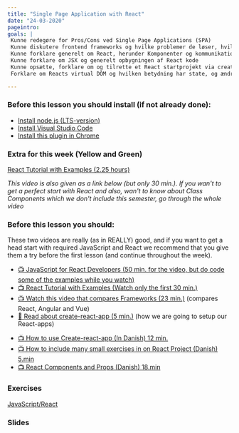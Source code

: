 ```yaml
---
title: "Single Page Application with React"
date: "24-03-2020"
pageintro: 
goals: |
 Kunne redegøre for Pros/Cons ved Single Page Applications (SPA)
 Kunne diskutere frontend frameworks og hvilke problemer de løser, hvilke er de mest populære? [:y:] Hvad er væsentlige forskelle og ligheder?
 Kunne forklare generelt om React, herunder Komponenter og kommunikation mellem Komponenter? 
 Kunne forklare om JSX og generelt opbygningen af React kode
 Kunne opsætte, forklare om og tilrette et React startprojekt via create-react-app
 Forklare om Reacts virtual DOM og hvilken betydning har state, og ændringer i state, for denne.

---
```

### Before this lesson you should install (if not already done):
- [Install node.js (LTS-version)](https://nodejs.org/en/)
- [Install Visual Studio Code](https://code.visualstudio.com/download)
- [Install this plugin in Chrome](https://chrome.google.com/webstore/detail/react-developer-tools/fmkadmapgofadopljbjfkapdkoienihi?hl=en)

### Extra for this week (Yellow and Green)
[React Tutorial with Examples (2.25 hours)](https://www.youtube.com/watch?v=Ke90Tje7VS0&t=439s)

*This video is also given as a link below (but only 30 min.). If you wan't to get a perfect start with React and also, wan't to know about Class Components which we don't include this semester, go through the whole video*


### Before this lesson you should:
These two videos are really (as in REALLY) good, and if you want to get a head start with required JavaScript and React we recommend that you give them a try before the first lesson (and continue throughout the week).
<!--BEGIN readings ##-->
- [:tv: JavaScript for React Developers (50 min. for the video, but do code some of the examples while you watch)](https://www.youtube.com/watch?v=NCwa_xi0Uuc)
- [:tv: React Tutorial with Examples (Watch only the first 30 min.)](https://www.youtube.com/watch?v=Ke90Tje7VS0&t=439s)
- [:tv: Watch this video that compares Frameworks (23 min.)](https://www.youtube.com/watch?v=SWZ_4YBFBhs) (compares React, Angular and Vue)
- [:book: Read about create-react-app (5 min.)](https://github.com/facebook/create-react-app/blob/master/README.md#creating-an-app) (how we are going to setup our React-apps)
<!--END readings ##-->
<!--BEGIN readings_guides ##-->
- [:tv: How to use Create-react-app (In Danish) 12 min.](https://youtu.be/dhxiCXNVzHI)
- [:tv: How to include many small exercises in on React Project (Danish) 5.min](https://youtu.be/HTzBa9I6Gdc)
- [:tv: React Components and Props (Danish) 18.min](https://youtu.be/X0lvJySSH3Q )
<!--END readings_guides ##-->

 ### Exercises
 <!--BEGIN exercises ##-->
[JavaScript/React](https://docs.google.com/document/d/17iG0I2cpgdfmOIW9J-L8kNaO47DILFIzEc9Yi8yW6-o/edit?usp=sharing)
<!--END exercises ##-->
          
 ### Slides

